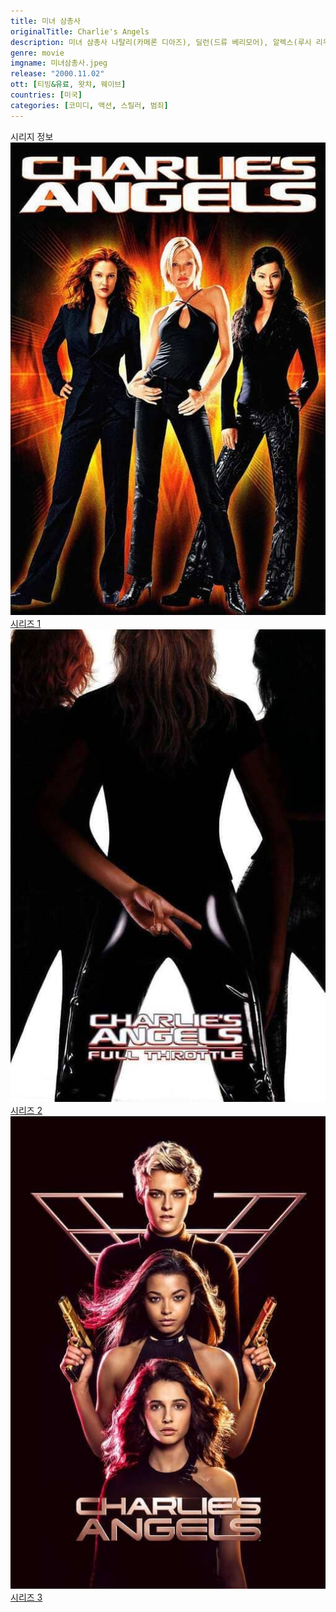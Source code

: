 ```yaml
---
title: 미녀 삼총사
originalTitle: Charlie's Angels
description: 미녀 삼총사 나탈리(카메론 디아즈), 딜런(드류 베리모어), 알렉스(루시 리우)는 사립탐정으로 녹스 테크놀로지사의 설립자인 과학자 에릭 녹스(샘 록웰)를 찾아달라는 의뢰를 받는다. 녹스 사건을 조사하던 미녀 삼총사는 녹스 일당의 속임수에 넘어갔음을 알게된다. 미녀 삼총사를 처치하고 녹스가 노린 것은 미녀들의 대부인 찰리(존 포사이드)를 처치하는 것. 녹스 일당으로 부터 찰리를 보호하기 위한 미녀 삼총사의 활약이 시작되는데...
genre: movie
imgname: 미녀삼총사.jpeg
release: "2000.11.02"
ott: [티빙&유료, 왓챠, 웨이브]
countries: [미국]
categories: [코미디, 액션, 스릴러, 범죄]
---
```


<div class="title bold">시리지 정보</div>

<div class="season-list">
<div class="item">
<a href="/movie/미녀삼총사" >
<img src="/poster/미녀삼총사.jpeg" alt="미녀삼총사 포스터 ">
시리즈 1</a>
</div>

<div class="item">
<a href="/movie/미녀삼총사2맥시멈스피드" >
<img src="/poster/미녀삼총사2맥시멈스피드.jpeg" alt="미녀삼총사2맥시멈스피드 포스터 ">
시리즈 2</a>
</div>

<div class="item">
<a href="/movie/미녀삼총사3" >
<img src="/poster/미녀삼총사3.jpeg" alt="미녀삼총사3 포스터 ">
시리즈 3</a>
</div>
</div>
